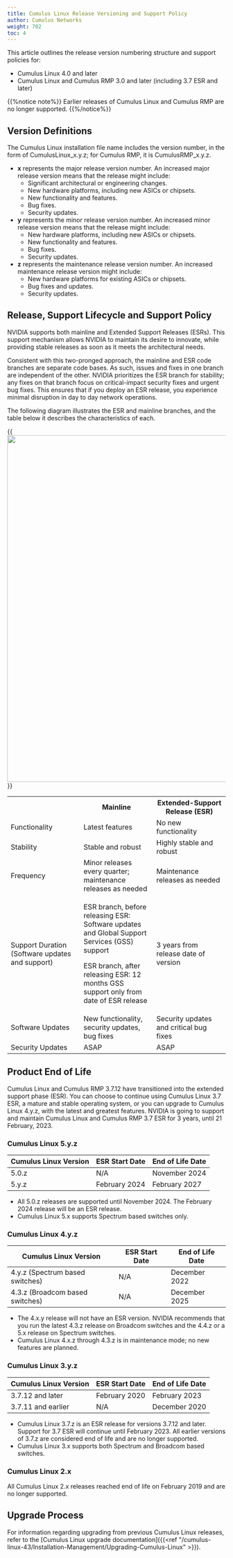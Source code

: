 ```yaml
---
title: Cumulus Linux Release Versioning and Support Policy
author: Cumulus Networks
weight: 702
toc: 4
---
```


This article outlines the release version numbering structure and support policies for:
- Cumulus Linux 4.0 and later
- Cumulus Linux and Cumulus RMP 3.0 and later (including 3.7 ESR and later)

{{%notice note%}}
Earlier releases of Cumulus Linux and Cumulus RMP are no longer supported.
{{%/notice%}}

## Version Definitions

The Cumulus Linux installation file name includes the version number, in the form of CumulusLinux\_x.y.z; for Cumulus RMP, it is CumulusRMP\_x.y.z.

- **x** represents the major release version number. An increased major release version means that the release might include:
    - Significant architectural or engineering changes.
    - New hardware platforms, including new ASICs or chipsets.
    - New functionality and features.
    - Bug fixes.
    - Security updates.
- **y** represents the minor release version number. An increased minor release version means that the release might include:
    - New hardware platforms, including new ASICs or chipsets.
    - New functionality and features.
    - Bug fixes.
    - Security updates.
- **z** represents the maintenance release version number. An increased maintenance release version might include:
    - New hardware platforms for existing ASICs or chipsets.
    - Bug fixes and updates.
    - Security updates.

## Release, Support Lifecycle and Support Policy

NVIDIA supports both mainline and Extended Support Releases (ESRs). This support mechanism allows NVIDIA to maintain its desire to innovate, while providing stable releases as soon as it meets the architectural needs.

Consistent with this two-pronged approach, the mainline and ESR code branches are separate code bases. As such, issues and fixes in one branch are independent of the other. NVIDIA prioritizes the ESR branch for stability; any fixes on that branch focus on critical-impact security fixes and urgent bug fixes. This ensures that if you deploy an ESR release, you experience minimal disruption in day to day network operations.

The following diagram illustrates the ESR and mainline branches, and the table below it describes the characteristics of each.

{{<img src="/images/knowledge-base/support-version_policy.png" width="800">}}

<table>
<colgroup>
<col style="width: 33%" />
<col style="width: 33%" />
<col style="width: 33%" />
</colgroup>
<tbody>
<tr class="odd">
<th> </th>
<th>Mainline</th>
<th>Extended-Support Release (ESR)</th>
</tr>
<tr class="even">
<td>Functionality</td>
<td>Latest features</td>
<td>No new functionality</td>
</tr>
<tr class="odd">
<td>Stability</td>
<td>Stable and robust</td>
<td>Highly stable and robust</td>
</tr>
<tr class="even">
<td>Frequency</td>
<td>Minor releases every quarter; maintenance releases as needed</td>
<td>Maintenance releases as needed</td>
</tr>
<tr class="odd">
<td>Support Duration (Software updates and support)</td>
<td><p>ESR branch, before releasing ESR: Software updates and Global Support Services (GSS) support</p>
<p>ESR branch, after releasing ESR: 12 months GSS support only from date of ESR release</p></td>
<td>3 years from release date of version</td>
</tr>
<tr class="even">
<td>Software Updates</td>
<td>New functionality, security updates, bug fixes</td>
<td>Security updates and critical bug fixes</td>
</tr>
<tr class="odd">
<td>Security Updates</td>
<td>ASAP</td>
<td>ASAP</td>
</tr>
</tbody>
</table>

## Product End of Life

Cumulus Linux and Cumulus RMP 3.7.12 have transitioned into the extended support phase (ESR). You can choose to continue using Cumulus Linux 3.7 ESR, a mature and stable operating system, or you can upgrade to Cumulus Linux 4.y.z, with the latest and greatest features. NVIDIA is going to support and maintain Cumulus Linux and Cumulus RMP 3.7 ESR for 3 years, until 21 February, 2023.

### Cumulus Linux 5.y.z

| Cumulus Linux Version | ESR Start Date    | End of Life Date  |
| --------------------- | ----------------- | ----------------- |
| 5.0.z                 | N/A               | November 2024     |
| 5.y.z                 | February 2024     | February 2027     |

- All 5.0.z releases are supported until November 2024. The February 2024 release will be an ESR release.
- Cumulus Linux 5.x supports Spectrum based switches only.

### Cumulus Linux 4.y.z

| Cumulus Linux Version | ESR Start Date    | End of Life Date  |
| --------------------- | ----------------- | ----------------- |
| 4.y.z (Spectrum based switches) | N/A     | December 2022     |
| 4.3.z (Broadcom based switches) | N/A     | December 2025     |

- The 4.x.y release will not have an ESR version. NVIDIA recommends that you run the latest 4.3.z release on Broadcom switches and the 4.4.z or a 5.x release on Spectrum switches.
- Cumulus Linux 4.x.z through 4.3.z is in maintenance mode; no new features are planned.

### Cumulus Linux 3.y.z

| Cumulus Linux Version | ESR Start Date    | End of Life Date  |
| --------------------- | ----------------- | ----------------- |
| 3.7.12 and later      |February 2020      | February 2023     |
| 3.7.11 and earlier    | N/A               | December 2020     |

- Cumulus Linux 3.7.z is an ESR release for versions 3.7.12 and later. Support for 3.7 ESR will continue until February 2023. All earlier versions of 3.7.z are considered end of life and are no longer supported.
- Cumulus Linux 3.x supports both Spectrum and Broadcom based switches.

### Cumulus Linux 2.x

All Cumulus Linux 2.x releases reached end of life on February 2019 and are no longer supported.

## Upgrade Process

For information regarding upgrading from previous Cumulus Linux releases, refer to the [Cumulus Linux upgrade documentation]({{<ref "/cumulus-linux-43/Installation-Management/Upgrading-Cumulus-Linux" >}}).